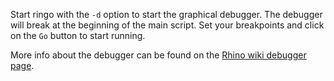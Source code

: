 Start ringo with the `-d` option to start the graphical debugger. The debugger will break at the beginning of the main script. Set your breakpoints and click on the `Go` button to start running.

More info about the debugger can be found on the [Rhino wiki debugger page](https://developer.mozilla.org/en-US/docs/Rhino/Debugger).